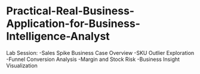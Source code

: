 # Practical-Real-Business-Application-for-Business-Intelligence-Analyst
Lab Session:
-Sales Spike Business Case Overview
-SKU Outlier Exploration
-Funnel Conversion Analysis
-Margin and Stock Risk
-Business Insight Visualization
